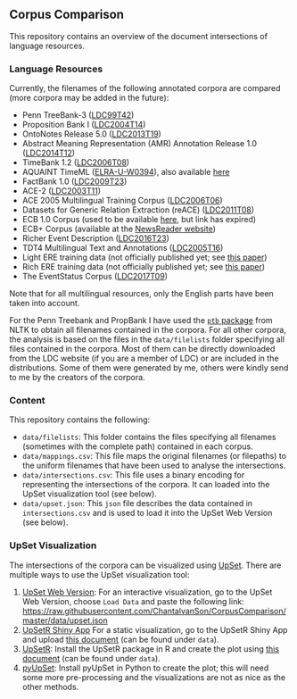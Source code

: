 ## Corpus Comparison

This repository contains an overview of the document intersections of language resources.

### Language Resources

Currently, the filenames of the following annotated corpora are compared (more corpora may be added in the future):

- Penn TreeBank-3 ([LDC99T42](https://catalog.ldc.upenn.edu/LDC99T42))
- Proposition Bank I ([LDC2004T14](https://catalog.ldc.upenn.edu/LDC2004T14))
- OntoNotes Release 5.0 ([LDC2013T19](https://catalog.ldc.upenn.edu/LDC2013T19))
- Abstract Meaning Representation (AMR) Annotation Release 1.0 ([LDC2014T12](https://catalog.ldc.upenn.edu/LDC2014T12))
- TimeBank 1.2 ([LDC2006T08](https://catalog.ldc.upenn.edu/LDC2006T08))
- AQUAINT TimeML ([ELRA-U-W0394](http://universal.elra.info/product_info.php?cPath=42_43&products_id=2333)), also available [here](https://github.com/cnorthwood/ternip/tree/master/sample_data/aquaint_timeml_1.0)
- FactBank 1.0 ([LDC2009T23](https://catalog.ldc.upenn.edu/LDC2009T23))
- ACE-2 ([LDC2003T11](https://catalog.ldc.upenn.edu/LDC2003T11))
- ACE 2005 Multilingual Training Corpus ([LDC2006T06](https://catalog.ldc.upenn.edu/LDC2006T06))
- Datasets for Generic Relation Extraction (reACE) ([LDC2011T08](https://catalog.ldc.upenn.edu/LDC2011T08))
- ECB 1.0 Corpus (used to be available [here](http://faculty.washington.edu/bejan/data/ECB1.0.tar.gz), but link has expired)
- ECB+ Corpus (available at the [NewsReader website](http://www.newsreader-project.eu/results/data/the-ecb-corpus/))
- Richer Event Description ([LDC2016T23](https://catalog.ldc.upenn.edu/LDC2016T23))
- TDT4 Multilingual Text and Annotations ([LDC2005T16](https://catalog.ldc.upenn.edu/LDC2005T16))
- Light ERE training data (not officially published yet; see [this paper](http://www.aclweb.org/old_anthology/W/W15/W15-0812.pdf))
- Rich ERE training data (not officially published yet; see [this paper](http://www.aclweb.org/old_anthology/W/W15/W15-0812.pdf))
- The EventStatus Corpus ([LDC2017T09](https://catalog.ldc.upenn.edu/LDC2017T09))

Note that for all multilingual resources, only the English parts have been taken into account. 

For the Penn Treebank and PropBank I have used the [`ptb` package](http://www.nltk.org/howto/corpus.html) from NLTK to obtain all filenames contained in the corpora. For all other corpora, the analysis is based on the files in the `data/filelists` folder specifying all files contained in the corpora. Most of them can be directly downloaded from the LDC website (if you are a member of LDC) or are included in the distributions. Some of them were generated by me, others were kindly send to me by the creators of the corpora. 

### Content

This repository contains the following:

- `data/filelists`: This folder contains the files specifying all filenames (sometimes with the complete path) contained in each corpus. 
- `data/mappings.csv`: This file maps the original filenames (or filepaths) to the uniform filenames that have been used to analyse the intersections.
- `data/intersections.csv`: This file uses a binary encoding for representing the intersections of the corpora. It can loaded into the UpSet visualization tool (see below).
- `data/upset.json`: This `json` file describes the data contained in `intersections.csv` and is used to load it into the UpSet Web Version (see below).

### UpSet Visualization

The intersections of the corpora can be visualized using [UpSet](http://caleydo.org/tools/upset/). There are multiple ways to use the UpSet visualization tool:

1. [UpSet Web Version](http://vcg.github.io/upset):  For an interactive visualization, go to the UpSet Web Version, choose `Load Data` and paste the following link: https://raw.githubusercontent.com/ChantalvanSon/CorpusComparison/master/data/upset.json
2. [UpSetR Shiny App](https://gehlenborglab.shinyapps.io/upsetr/) For a static visualization, go to the UpSetR Shiny App and upload [this document](https://raw.githubusercontent.com/ChantalvanSon/CorpusComparison/master/data/intersections.csv) (can be found under `data`).
3. [UpSetR](https://github.com/hms-dbmi/UpSetR): Install the UpSetR package in R and create the plot using [this document](https://raw.githubusercontent.com/ChantalvanSon/CorpusComparison/master/data/intersections.csv) (can be found under `data`).
4. [pyUpSet](https://github.com/ImSoErgodic/py-upset): Install pyUpSet in Python to create the plot; this will need some more pre-processing and the visualizations are not as nice as the other methods.
